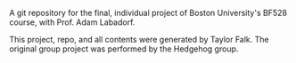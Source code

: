 A git repository for the final, individual project of Boston University's BF528 course, with Prof. Adam Labadorf.  

This project, repo, and all contents were generated by Taylor Falk. The original group project was performed by the Hedgehog group.

